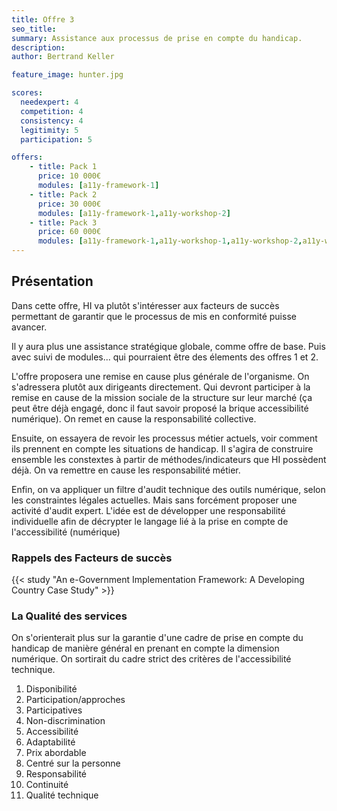 ```yaml
---
title: Offre 3
seo_title: 
summary: Assistance aux processus de prise en compte du handicap.
description: 
author: Bertrand Keller

feature_image: hunter.jpg

scores:
  needexpert: 4
  competition: 4
  consistency: 4
  legitimity: 5
  participation: 5

offers: 
    - title: Pack 1
      price: 10 000€
      modules: [a11y-framework-1]
    - title: Pack 2
      price: 30 000€
      modules: [a11y-framework-1,a11y-workshop-2]
    - title: Pack 3
      price: 60 000€
      modules: [a11y-framework-1,a11y-workshop-1,a11y-workshop-2,a11y-workshop-3]
---
```


## Présentation

Dans cette offre, HI va plutôt s'intéresser aux facteurs de succès permettant de garantir que le processus de mis en conformité puisse avancer.

Il y aura plus une assistance stratégique globale, comme offre de base. Puis avec suivi de modules... qui pourraient être des élements des offres 1 et 2.

L'offre proposera une remise en cause plus générale de l'organisme. On s'adressera plutôt aux dirigeants directement. Qui devront participer à la remise en cause de la mission sociale de la structure sur leur marché (ça peut être déjà engagé, donc il faut savoir proposé la brique accessibilité numérique).
On remet en cause la responsabilité collective.

Ensuite, on essayera de revoir les processus métier actuels, voir comment ils prennent en compte les situations de handicap. 
Il s'agira de construire ensemble les constextes à partir de méthodes/indicateurs que HI possèdent déjà. On va remettre en cause les responsabilité métier.

Enfin, on va appliquer un filtre d'audit technique des outils numérique, selon les constraintes légales actuelles. Mais sans forcément proposer une activité d'audit expert. L'idée est de développer une responsabilité individuelle afin de décrypter le langage lié à la prise en compte de l'accessibilité (numérique)


### Rappels des Facteurs de succès 

 {{< study "An e-Government Implementation Framework: A Developing Country Case Study" >}}

### La Qualité des services

On s'orienterait plus sur la garantie d'une cadre de prise en compte du handicap de manière général en prenant en compte la dimension numérique. On sortirait du cadre strict des critères de l'accessibilité technique.

 1. Disponibilité
 1. Participation/approches
 1. Participatives
 1. Non-discrimination
 1. Accessibilité
 1. Adaptabilité
 1. Prix abordable
 1. Centré sur la personne
 1. Responsabilité
 1. Continuité
 1. Qualité technique
